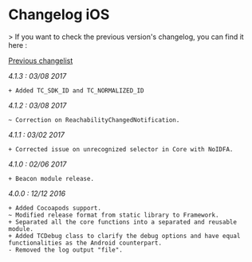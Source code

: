 Changelog iOS
=============

<div class="warning"></div>
>  If you want to check the previous version's changelog, you can find it here :

[Previous changelist](../res/changelog_iOS_3.md)

*4.1.3 : 03/08 2017*

	+ Added TC_SDK_ID and TC_NORMALIZED_ID

*4.1.2 : 03/08 2017*

	~ Correction on ReachabilityChangedNotification.

*4.1.1 : 03/02 2017*

	+ Corrected issue on unrecognized selector in Core with NoIDFA.

*4.1.0 : 02/06 2017*

	+ Beacon module release.

*4.0.0 : 12/12 2016*

	+ Added Cocoapods support.
	~ Modified release format from static library to Framework.
    + Separated all the core functions into a separated and reusable module.
    + Added TCDebug class to clarify the debug options and have equal functionalities as the Android counterpart.
    - Removed the log output "file".
